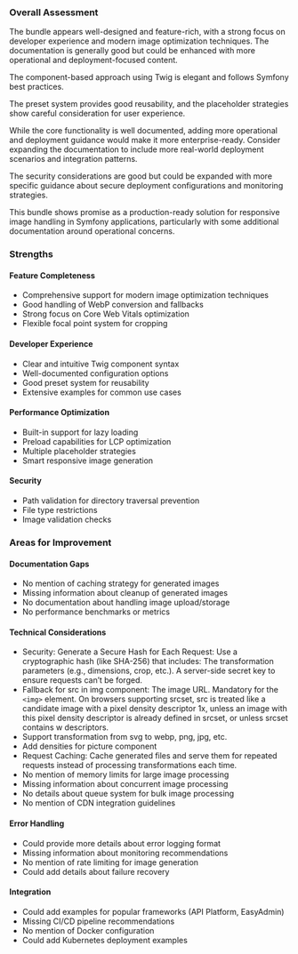 ### Overall Assessment

The bundle appears well-designed and feature-rich, with a strong focus on developer experience and modern image optimization techniques. The documentation is generally good but could be enhanced with more operational and deployment-focused content.

The component-based approach using Twig is elegant and follows Symfony best practices.

The preset system provides good reusability, and the placeholder strategies show careful consideration for user experience.

While the core functionality is well documented, adding more operational and deployment guidance would make it more enterprise-ready. Consider expanding the documentation to include more real-world deployment scenarios and integration patterns.

The security considerations are good but could be expanded with more specific guidance about secure deployment configurations and monitoring strategies.

This bundle shows promise as a production-ready solution for responsive image handling in Symfony applications, particularly with some additional documentation around operational concerns.

### Strengths

#### Feature Completeness

- Comprehensive support for modern image optimization techniques
- Good handling of WebP conversion and fallbacks
- Strong focus on Core Web Vitals optimization
- Flexible focal point system for cropping

#### Developer Experience

- Clear and intuitive Twig component syntax
- Well-documented configuration options
- Good preset system for reusability
- Extensive examples for common use cases

#### Performance Optimization

- Built-in support for lazy loading
- Preload capabilities for LCP optimization
- Multiple placeholder strategies
- Smart responsive image generation

#### Security

- Path validation for directory traversal prevention
- File type restrictions
- Image validation checks

### Areas for Improvement

#### Documentation Gaps

- No mention of caching strategy for generated images
- Missing information about cleanup of generated images
- No documentation about handling image upload/storage
- No performance benchmarks or metrics

#### Technical Considerations

- Security: Generate a Secure Hash for Each Request: Use a cryptographic hash (like SHA-256) that includes: The transformation parameters (e.g., dimensions, crop, etc.). A server-side secret key to ensure requests can’t be forged.
- Fallback for src in img component: The image URL. Mandatory for the `<img>` element. On browsers supporting srcset, src is treated like a candidate image with a pixel density descriptor 1x, unless an image with this pixel density descriptor is already defined in srcset, or unless srcset contains w descriptors.
- Support transformation from svg to webp, png, jpg, etc.
- Add densities for picture component
- Request Caching: Cache generated files and serve them for repeated requests instead of processing transformations each time.
- No mention of memory limits for large image processing
- Missing information about concurrent image processing
- No details about queue system for bulk image processing
- No mention of CDN integration guidelines

#### Error Handling

- Could provide more details about error logging format
- Missing information about monitoring recommendations
- No mention of rate limiting for image generation
- Could add details about failure recovery

#### Integration

- Could add examples for popular frameworks (API Platform, EasyAdmin)
- Missing CI/CD pipeline recommendations
- No mention of Docker configuration
- Could add Kubernetes deployment examples
